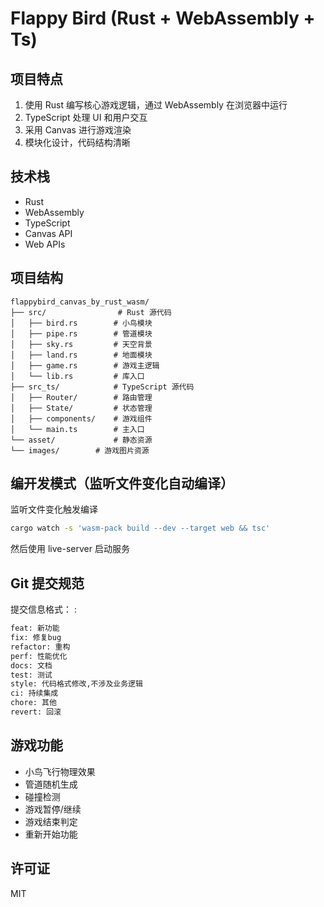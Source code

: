 # Flappy Bird (Rust + WebAssembly + Ts)

## 项目特点

1. 使用 Rust 编写核心游戏逻辑，通过 WebAssembly 在浏览器中运行
2. TypeScript 处理 UI 和用户交互
3. 采用 Canvas 进行游戏渲染
4. 模块化设计，代码结构清晰

## 技术栈

- Rust
- WebAssembly
- TypeScript
- Canvas API
- Web APIs

## 项目结构

```
flappybird_canvas_by_rust_wasm/
├── src/                # Rust 源代码
│   ├── bird.rs        # 小鸟模块
│   ├── pipe.rs        # 管道模块
│   ├── sky.rs         # 天空背景
│   ├── land.rs        # 地面模块
│   ├── game.rs        # 游戏主逻辑
│   └── lib.rs         # 库入口
├── src_ts/            # TypeScript 源代码
│   ├── Router/        # 路由管理
│   ├── State/         # 状态管理
│   ├── components/    # 游戏组件
│   └── main.ts        # 主入口
└── asset/             # 静态资源
└── images/        # 游戏图片资源
```

## 编开发模式（监听文件变化自动编译）

监听文件变化触发编译

```bash
cargo watch -s 'wasm-pack build --dev --target web && tsc'
```

然后使用 live-server 启动服务

## Git 提交规范

提交信息格式： <type>: <description>

```bash
feat: 新功能
fix: 修复bug
refactor: 重构
perf: 性能优化
docs: 文档
test: 测试
style: 代码格式修改,不涉及业务逻辑
ci: 持续集成
chore: 其他
revert: 回滚
```

## 游戏功能

- 小鸟飞行物理效果
- 管道随机生成
- 碰撞检测
- 游戏暂停/继续
- 游戏结束判定
- 重新开始功能

## 许可证

MIT
